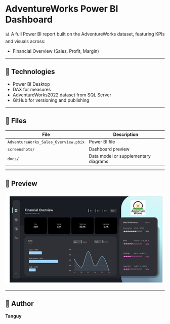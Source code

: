 # AdventureWorks Power BI Dashboard

📊 A full Power BI report built on the AdventureWorks dataset, featuring KPIs and visuals across:

- Financial Overview (Sales, Profit, Margin)
---

## 🔧 Technologies

- Power BI Desktop
- DAX for measures
- AdventureWorks2022 dataset from SQL Server
- GitHub for versioning and publishing

---

## 📁 Files

| File | Description |
|------|-------------|
| `AdventureWorks_Sales_Overview.pbix` | Power BI file |
| `screenshots/` | Dashboard preview |
| `docs/` | Data model or supplementary diagrams |

---

## 📸 Preview

![Dashboard Preview](screenshots/Financial_Page.jpg)

---

## 🧠 Author

**Tanguy**  



